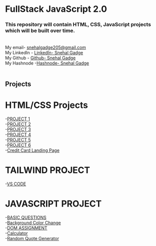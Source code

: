 # FullStack JavaScript 2.0
### This repository will contain HTML, CSS, JavaScript projects which will be built over time. <br> <br>
My email- snehalgadge205@gmail.com <br>
My LinkedIn - [LinkedIn- Snehal Gadge](https://www.linkedin.com/in/snehal-gadge-28a966201/"LinkedIn)<br>
My Github - [Github- Snehal Gadge](https://github.com/snehalgadge "Github")<br>
My Hashnode -[Hashnode- Snehal Gadge](https://hashnode.com/@snehal22 "Hashnode")<br>
<br>

## Projects
# HTML/CSS Projects

-[PROJECT 1](https://github.com/snehalgadge/Full-Stack-JavaScript-Projects-2022-/tree/main/01_HTML%20%26%20CSS/01%20Project)<br>
-[PROJECT 2](https://github.com/snehalgadge/Full-Stack-JavaScript-Projects-2022-/tree/main/01_HTML%20%26%20CSS/02%20Project)<br>
-[PROJECT 3](https://github.com/snehalgadge/Full-Stack-JavaScript-Projects-2022-/tree/main/01_HTML%20%26%20CSS/03%20Project)<br>
-[PROJECT 4](https://github.com/snehalgadge/Full-Stack-JavaScript-Projects-2022-/tree/main/01_HTML%20%26%20CSS/04%20Project)<br>
-[PROJECT 5](https://github.com/snehalgadge/Full-Stack-JavaScript-Projects-2022-/tree/main/01_HTML%20%26%20CSS/05%20Project)<br>
-[PROJECT 6](https://github.com/snehalgadge/Full-Stack-JavaScript-Projects-2022-/tree/main/01_HTML%20%26%20CSS/06%20Project)<br>
-[Credit Card Landing Page](https://github.com/snehalgadge/FSJS-2.0/tree/main/01_HTML%20%26%20CSS%20Project/07%20Project-%20Credit%20Card%20Landing%20Page)<br>


# TAILWIND PROJECT 
-[VS CODE](https://github.com/snehalgadge/FSJS-2.0/tree/main/02_Tailwind%20CSS%20Project/01_Talwind_vscode)

# JAVASCRIPT PROJECT
-[BASIC QUESTIONS](https://github.com/snehalgadge/FSJS-2.0/tree/main/03_JS_assignment/01_QnA)<br>
-[Background Color Change](https://github.com/snehalgadge/FSJS-2.0/tree/main/03_JS_assignment/02_bgChange)<br>
-[DOM ASSIGNMENT](https://github.com/snehalgadge/FSJS-2.0/tree/main/03_JS_assignment/03_Dom)<br>
-[Calculator](https://github.com/snehalgadge/FSJS-2.0/tree/main/03_JS_assignment/04_Calculator)<br>
-[Random Quote Generator](https://github.com/snehalgadge/FSJS-2.0/tree/main/03_JS_assignment/04_Quote_Generator)<br>
